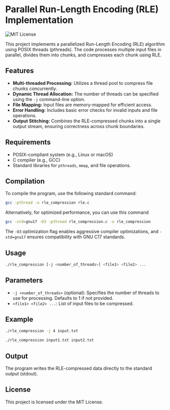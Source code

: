 # Parallel Run-Length Encoding (RLE) Implementation

![MIT License](https://img.shields.io/badge/License-MIT-blue.svg)

This project implements a parallelized Run-Length Encoding (RLE) algorithm using POSIX threads (pthreads). The code processes multiple input files in parallel, divides them into chunks, and compresses each chunk using RLE.

## Features
- **Multi-threaded Processing:** Utilizes a thread pool to compress file chunks concurrently.
- **Dynamic Thread Allocation:** The number of threads can be specified using the `-j` command-line option.
- **File Mapping:** Input files are memory-mapped for efficient access.
- **Error Handling:** Includes basic error checks for invalid inputs and file operations.
- **Output Stitching:** Combines the RLE-compressed chunks into a single output stream, ensuring correctness across chunk boundaries.

## Requirements
- POSIX-compliant system (e.g., Linux or macOS)
- C compiler (e.g., GCC)
- Standard libraries for `pthreads`, `mmap`, and file operations.

## Compilation
To compile the program, use the following standard command:
```bash
gcc -pthread -o rle_compression rle.c
```
Alternatively, for optimized performance, you can use this command
```bash
gcc -std=gnu17 -O3 -pthread rle_compression.c -o rle_compression
```
The `-O3` optimization flag enables aggressive compiler optimizations, and `-std=gnu17` ensures compatibility with GNU C17 standards.

## Usage
```bash
./rle_compression [-j <number_of_threads>] <file1> <file2> ...
```

## Parameters
- `-j <number_of_threads>` (optional): Specifies the number of threads to use for processing. Defaults to 1 if not provided.
- `<file1> <file2> ...`: List of input files to be compressed.

## Example
```bash
./rle_compression -j 4 input.txt
```
```bash
./rle_compression input1.txt input2.txt
```

## Output
The program writes the RLE-compressed data directly to the standard output (stdout).

## License
This project is licensed under the MIT License.
